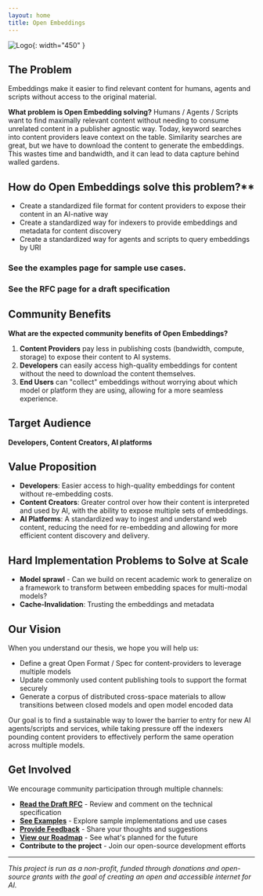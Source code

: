 ```yaml
---
layout: home
title: Open Embeddings
---
```

![Logo](../assets/images/logo.jpeg){: width="450" }

## The Problem
Embeddings make it easier to find relevant content for humans, agents and scripts without access to the original material.

**What problem is Open Embedding solving?**
Humans / Agents / Scripts want to find maximally relevant content without needing to consume unrelated content in a publisher agnostic way.  Today, keyword searches into content providers leave context on the table. Similarity searches are great, but we have to download the content to generate the embeddings. This wastes time and bandwidth, and it can lead to data capture behind walled gardens.


## How do Open Embeddings solve this problem?**
- Create a standardized file format for content providers to expose their content in an AI-native way
- Create a standardized way for indexers to provide embeddings and metadata for content discovery
- Create a standardized way for agents and scripts to query embeddings by URI


### See the examples page for sample use cases.
### See the RFC page for a draft specification

## Community Benefits

**What are the expected community benefits of Open Embeddings?**

1. **Content Providers** pay less in publishing costs (bandwidth, compute, storage) to expose their content to AI systems.
2. **Developers** can easily access high-quality embeddings for content without the need to download the content themselves.
3. **End Users** can "collect" embeddings without worrying about which model or platform they are using, allowing for a more seamless experience.

## Target Audience

**Developers, Content Creators, AI platforms**

## Value Proposition

- **Developers**: Easier access to high-quality embeddings for content without re-embedding costs.
- **Content Creators**: Greater control over how their content is interpreted and used by AI, with the ability to expose multiple sets of embeddings.
- **AI Platforms**: A standardized way to ingest and understand web content, reducing the need for re-embedding and allowing for more efficient content discovery and delivery.

## Hard Implementation Problems to Solve at Scale

- **Model sprawl** - Can we build on recent academic work to generalize on a framework to transform between embedding spaces for multi-modal models?
- **Cache-Invalidation**: Trusting the embeddings and metadata

## Our Vision

When you understand our thesis, we hope you will help us:

* Define a great Open Format / Spec for content-providers to leverage multiple models
* Update commonly used content publishing tools to support the format securely
* Generate a corpus of distributed cross-space materials to allow transitions between closed models and open model encoded data

Our goal is to find a sustainable way to lower the barrier to entry for new AI agents/scripts and services, while taking pressure off the indexers pounding content providers to effectively perform the same operation across multiple models.

## Get Involved

We encourage community participation through multiple channels:

- **[Read the Draft RFC](rfc.html)** - Review and comment on the technical specification
- **[See Examples](examples.html)** - Explore sample implementations and use cases
- **[Provide Feedback](feedback.html)** - Share your thoughts and suggestions
- **[View our Roadmap](roadmap.html)** - See what's planned for the future
- **Contribute to the project** - Join our open-source development efforts

---

*This project is run as a non-profit, funded through donations and open-source grants with the goal of creating an open and accessible internet for AI.*
